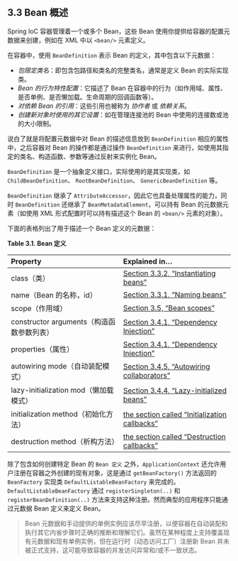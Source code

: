 ## 3.3 Bean 概述

Spring IoC 容器管理着一个或多个 Bean，这些 Bean 使用你提供给容器的配置元数据来创建，例如在 XML 中以 `<bean/>` 元素定义。

在容器中，使用 `BeanDefinition` 表示 Bean 的定义，其中包含以下元数据：

* _包限定类名_：即包含包路径和类名的完整类名，通常是定义 Bean 的实际实现类。
* _Bean 的行为特性配置_：它描述了 Bean 在容器中的行为（如作用域、属性、是否单例、是否懒加载。生命周期的回调函数等）。
* _对依赖 Bean 的引用_：这些引用也被称为 _协作者_ 或 _依赖关系_。
* _创建新对象时使用的其它设置_：如在管理连接池的 Bean 中使用的连接数或池的大小限制。

说白了就是将配置元数据中对 Bean 的描述信息放到 `BeanDefinition` 相应的属性中，之后容器对 Bean 的操作都是通过操作 `BeanDefinition` 来进行，如使用其指定的类名、构造函数、参数等通过反射来实例化 Bean。

`BeanDefinition` 是一个抽象定义接口，实际使用的是其实现类，如 `ChildBeanDefinition`、 `RootBeanDefinition`、 `GenericBeanDefinition` 等。

`BeanDefinition` 继承了 `AttributeAccessor`，因此它也具备处理属性的能力，同时 `BeanDefinition` 还继承了 `BeanMetadataElement`，可以持有 Bean 的元数据元素（如使用 XML 形式配置时可以持有描述这个 Bean 的 `<bean/>` 元素的对象）。

下面的表格列出了用于描述一个 Bean 定义的元数据：

**Table 3.1. Bean 定义**

| Property | Explained in…​ |
| :--- | :--- |
| class（类） | [Section 3.3.2, “Instantiating beans”](http://docs.spring.io/spring/docs/5.0.0.M4/spring-framework-reference/htmlsingle/#beans-factory-class) |
| name（Bean 的名称，id） | [Section 3.3.1, “Naming beans”](http://docs.spring.io/spring/docs/5.0.0.M4/spring-framework-reference/htmlsingle/#beans-beanname) |
| scope（作用域） | [Section 3.5, “Bean scopes”](http://docs.spring.io/spring/docs/5.0.0.M4/spring-framework-reference/htmlsingle/#beans-factory-scopes) |
| constructor arguments（构造函数参数列表） | [Section 3.4.1, “Dependency Injection”](http://docs.spring.io/spring/docs/5.0.0.M4/spring-framework-reference/htmlsingle/#beans-factory-collaborators) |
| properties（属性） | [Section 3.4.1, “Dependency Injection”](http://docs.spring.io/spring/docs/5.0.0.M4/spring-framework-reference/htmlsingle/#beans-factory-collaborators) |
| autowiring mode（自动装配模式） | [Section 3.4.5, “Autowiring collaborators”](http://docs.spring.io/spring/docs/5.0.0.M4/spring-framework-reference/htmlsingle/#beans-factory-autowire) |
| lazy-initialization mod（懒加载模式） | [Section 3.4.4, “Lazy-initialized beans”](http://docs.spring.io/spring/docs/5.0.0.M4/spring-framework-reference/htmlsingle/#beans-factory-lazy-init) |
| initialization method（初始化方法） | [the section called “Initialization callbacks”](http://docs.spring.io/spring/docs/5.0.0.M4/spring-framework-reference/htmlsingle/#beans-factory-lifecycle-initializingbean) |
| destruction method（析构方法） | [the section called “Destruction callbacks”](http://docs.spring.io/spring/docs/5.0.0.M4/spring-framework-reference/htmlsingle/#beans-factory-lifecycle-disposablebean) |

除了包含如何创建特定 Bean 的 `Bean 定义` 之外，`ApplicationContext` 还允许用户注册在容器之外创建的现有对象，这是通过 `getBeanFactory()` 方法返回的 `BeanFactory` 实现类 `DefaultListableBeanFactory` 来完成的。`DefaultListableBeanFactory` 通过 `registerSingleton(..)` 和 `registerBeanDefinition(..)` 方法来支持这种注册。然而典型的应用程序只能通过元数据 Bean 定义来定义 Bean。

> Bean 元数据和手动提供的单例实例应该尽早注册，以便容器在自动装配和执行其它内省步骤时正确的推断和理解它们。虽然在某种程度上支持覆盖现有元数据和现有单例实例，但在运行时（动态访问工厂）注册新 Bean 并未被正式支持，这可能导致容器的并发访问异常和/或不一致状态。
